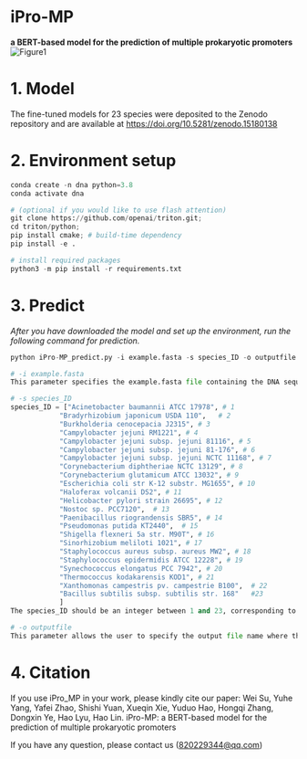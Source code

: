 # iPro-MP
**a BERT-based model for the prediction of multiple prokaryotic promoters**
![Figure1](https://github.com/user-attachments/assets/e8639c49-1822-472a-bf98-3f954216cba2)

# 1. Model
The fine-tuned models for 23 species were deposited to the Zenodo repository and are available at https://doi.org/10.5281/zenodo.15180138

# 2. Environment setup
```python
conda create -n dna python=3.8
conda activate dna

# (optional if you would like to use flash attention)
git clone https://github.com/openai/triton.git;
cd triton/python;
pip install cmake; # build-time dependency
pip install -e .

# install required packages
python3 -m pip install -r requirements.txt
```
# 3. Predict
*After you have downloaded the model and set up the environment, run the following command for prediction.*
```python
python iPro-MP_predict.py -i example.fasta -s species_ID -o outputfile

# -i example.fasta
This parameter specifies the example.fasta file containing the DNA sequences that you want to predict. The file should be in FASTA format.

# -s species_ID
species_ID = ["Acinetobacter baumannii ATCC 17978", # 1
            "Bradyrhizobium japonicum USDA 110",   # 2
            "Burkholderia cenocepacia J2315", # 3
            "Campylobacter jejuni RM1221", # 4
            "Campylobacter jejuni subsp. jejuni 81116", # 5
            "Campylobacter jejuni subsp. jejuni 81-176", # 6
            "Campylobacter jejuni subsp. jejuni NCTC 11168", # 7
            "Corynebacterium diphtheriae NCTC 13129", # 8
            "Corynebacterium glutamicum ATCC 13032", # 9
            "Escherichia coli str K-12 substr. MG1655", # 10
            "Haloferax volcanii DS2", # 11
            "Helicobacter pylori strain 26695", # 12
            "Nostoc sp. PCC7120",  # 13
            "Paenibacillus riograndensis SBR5", # 14
            "Pseudomonas putida KT2440",  # 15
            "Shigella flexneri 5a str. M90T", # 16
            "Sinorhizobium meliloti 1021", # 17
            "Staphylococcus aureus subsp. aureus MW2", # 18
            "Staphylococcus epidermidis ATCC 12228", # 19
            "Synechococcus elongatus PCC 7942", # 20
            "Thermococcus kodakarensis KOD1", # 21
            "Xanthomonas campestris pv. campestrie B100",  # 22
            "Bacillus subtilis subsp. subtilis str. 168"   #23
            ]
The species_ID should be an integer between 1 and 23, corresponding to one of the 23 species in the above list.

# -o outputfile
This parameter allows the user to specify the output file name where the prediction results will be saved in ./Predict_Results (.csv format). 
```

# 4. Citation
If you use iPro_MP in your work, please kindly cite our paper:
Wei Su, Yuhe Yang, Yafei Zhao, Shishi Yuan, Xueqin Xie, Yuduo Hao, Hongqi Zhang, Dongxin Ye, Hao Lyu, Hao Lin. iPro-MP: a BERT-based model for the prediction of multiple prokaryotic promoters

If you have any question, please contact us (<820229344@qq.com>)



